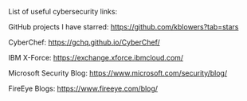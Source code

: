 List of useful cybersecurity links:

GitHub projects I have starred: https://github.com/kblowers?tab=stars

CyberChef: https://gchq.github.io/CyberChef/

IBM X-Force: https://exchange.xforce.ibmcloud.com/

Microsoft Security Blog: https://www.microsoft.com/security/blog/

FireEye Blogs: https://www.fireeye.com/blog/
